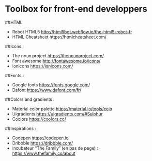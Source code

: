 # Toolbox for front-end developpers

##HTML
- Robot HTML5 http://html5bot.webflow.io/the-html5-robot-fr
- HTML Cheatsheet https://htmlcheatsheet.com/

##Icons :
- The noun project https://thenounproject.com/
- Font awesome http://fontawesome.io/icons/
- Ionicons https://ionicons.com/

##Fonts :
- Google fonts https://fonts.google.com/
- Dafont https://www.dafont.com/fr/

##Colors and gradients :
- Material color palette https://material.io/tools/colo
- Uigradients https://uigradients.com/#Sulphur
- Coolors https://coolors.co/

##Inspirations :
- Codepen https://codepen.io
- Dribbble https://dribbble.com/
- Incubateur “The Family” (en bas de page) : https://www.thefamily.co/about
